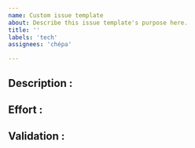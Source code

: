```yaml
---
name: Custom issue template
about: Describe this issue template's purpose here.
title: ''
labels: 'tech'
assignees: 'chépa'

---
```


## Description :



## Effort :



## Validation :

